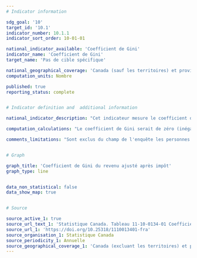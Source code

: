 ```yaml
---
# Indicator information

sdg_goal: '10'
target_id: '10.1'
indicator_number: 10.1.1
indicator_sort_order: 10-01-01

national_indicator_available: 'Coefficient de Gini'
indicator_name: 'Coefficient de Gini'
target_name: 'Pas de cible spécifique'

national_geographical_coverage: 'Canada (sauf les territoires) et provinces' 
computation_units: Nombre

published: true
reporting_status: complete


# Indicator definition and  additional information

national_indicator_description: "Cet indicateur mesure le coefficient de Gini. Le coefficient de Gini, compris entre zéro et un, mesure le degré relatif d'inégalité dans la distribution du revenu."

computation_calculations: "Le coefficient de Gini serait de zéro (inégalité minimale) dans le cas d'une population dont chaque personne touche exactement le même revenu du ménage ajusté et il serait de un (inégalité maximale) si une personne touchait tout le revenu du ménage ajusté et les autres n'en touchaient pas du tout."

comments_limitations: "Sont exclus du champ de l'enquête les personnes qui vivent dans les réserves et dans d'autres peuplements autochtones des provinces, les pensionnaires d'établissements institutionnels et les ménages situés dans des régions extrêmement éloignées où la densité de population est très faible. Dans l'ensemble, ces exclusions représentent moins de 2 % de la population."


# Graph

graph_title: 'Coefficient de Gini du revenu ajusté après impôt'
graph_type: line


data_non_statistical: false
data_show_map: true


# Source

source_active_1: true
source_url_text_1: 'Statistique Canada. Tableau 11-10-0134-01 Coefficients de Gini du revenu ajusté du marché, total et après impôt'
source_url_1: 'https://doi.org/10.25318/1110013401-fra'
source_organisation_1: Statistique Canada
source_periodicity_1: Annuelle
source_geographical_coverage_1: 'Canada (excluant les territoires) et provinces'
---
```

